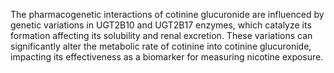 The pharmacogenetic interactions of cotinine glucuronide are influenced by genetic variations in UGT2B10 and UGT2B17 enzymes, which catalyze its formation affecting its solubility and renal excretion. These variations can significantly alter the metabolic rate of cotinine into cotinine glucuronide, impacting its effectiveness as a biomarker for measuring nicotine exposure.